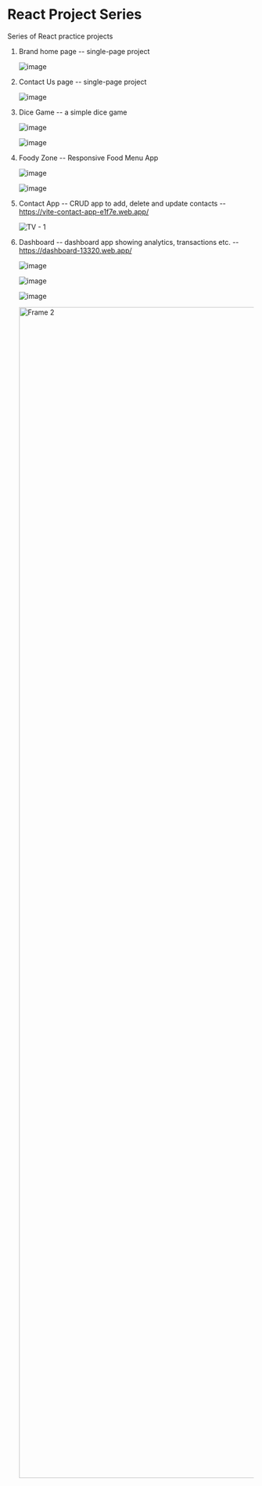 # React Project Series
Series of React practice projects

1. Brand home page
   -- single-page project
   
      ![image](https://github.com/VaishnavyMenon/react_mini_projects/assets/74608354/0a1b6373-d841-408b-b96e-5ba3bf50552c)


2. Contact Us page
   -- single-page project

   ![image](https://github.com/VaishnavyMenon/react_mini_projects/assets/74608354/2ba96fd4-60d8-45e0-b115-2913d3c8dcae)


3. Dice Game
   -- a simple dice game

   ![image](https://github.com/VaishnavyMenon/react_mini_projects/assets/74608354/56667059-048c-40ac-ae67-e9c778107c9e)

   ![image](https://github.com/VaishnavyMenon/react_mini_projects/assets/74608354/ae1ead95-6a5f-4adc-95eb-a59009d45cf2)


4. Foody Zone
   -- Responsive Food Menu App

   ![image](https://github.com/VaishnavyMenon/react_mini_projects/assets/74608354/6f449958-9827-467a-acce-fcf881f78e87)

   ![image](https://github.com/VaishnavyMenon/react_mini_projects/assets/74608354/5544f94e-02ee-4a32-b937-7679113603dd)


5. Contact App
   -- CRUD app to add, delete and update contacts
   -- https://vite-contact-app-e1f7e.web.app/

   ![TV - 1](https://github.com/VaishnavyMenon/react_mini_projects/assets/74608354/0afd85bb-8f07-4508-b7d5-efc6cf40362c)

   
7. Dashboard
   -- dashboard app showing analytics, transactions etc.
   -- https://dashboard-13320.web.app/
   
   ![image](https://github.com/VaishnavyMenon/react_mini_projects/assets/74608354/3314fe50-faeb-46fe-b5a1-2ba8f4f9fbb6)

   ![image](https://github.com/VaishnavyMenon/react_mini_projects/assets/74608354/1215ae55-4d02-4868-887e-ccf432e60b11)

   ![image](https://github.com/VaishnavyMenon/react_mini_projects/assets/74608354/f2cf4315-d71e-4d22-a462-4289e26ec4d2)

   <img width="2388" alt="Frame 2" src="https://github.com/VaishnavyMenon/react_mini_projects/assets/74608354/98e8d987-91cd-4b06-8236-1ade9c428ee1">

   
